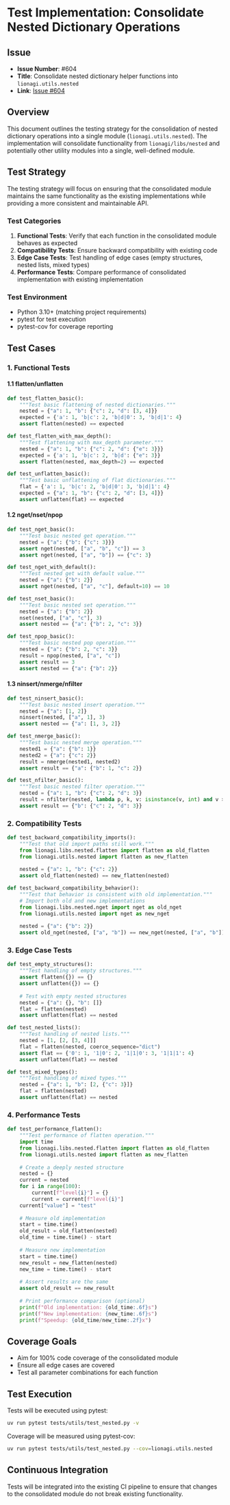 # Test Implementation: Consolidate Nested Dictionary Operations

## Issue

- **Issue Number**: #604
- **Title**: Consolidate nested dictionary helper functions into
  `lionagi.utils.nested`
- **Link**: [Issue #604](https://github.com/khive-ai/lionagi/issues/604)

## Overview

This document outlines the testing strategy for the consolidation of nested
dictionary operations into a single module (`lionagi.utils.nested`). The
implementation will consolidate functionality from `lionagi/libs/nested` and
potentially other utility modules into a single, well-defined module.

## Test Strategy

The testing strategy will focus on ensuring that the consolidated module
maintains the same functionality as the existing implementations while providing
a more consistent and maintainable API.

### Test Categories

1. **Functional Tests**: Verify that each function in the consolidated module
   behaves as expected
2. **Compatibility Tests**: Ensure backward compatibility with existing code
3. **Edge Case Tests**: Test handling of edge cases (empty structures, nested
   lists, mixed types)
4. **Performance Tests**: Compare performance of consolidated implementation
   with existing implementation

### Test Environment

- Python 3.10+ (matching project requirements)
- pytest for test execution
- pytest-cov for coverage reporting

## Test Cases

### 1. Functional Tests

#### 1.1 flatten/unflatten

```python
def test_flatten_basic():
    """Test basic flattening of nested dictionaries."""
    nested = {"a": 1, "b": {"c": 2, "d": [3, 4]}}
    expected = {'a': 1, 'b|c': 2, 'b|d|0': 3, 'b|d|1': 4}
    assert flatten(nested) == expected

def test_flatten_with_max_depth():
    """Test flattening with max_depth parameter."""
    nested = {"a": 1, "b": {"c": 2, "d": {"e": 3}}}
    expected = {'a': 1, 'b|c': 2, 'b|d': {"e": 3}}
    assert flatten(nested, max_depth=2) == expected

def test_unflatten_basic():
    """Test basic unflattening of flat dictionaries."""
    flat = {'a': 1, 'b|c': 2, 'b|d|0': 3, 'b|d|1': 4}
    expected = {"a": 1, "b": {"c": 2, "d": [3, 4]}}
    assert unflatten(flat) == expected
```

#### 1.2 nget/nset/npop

```python
def test_nget_basic():
    """Test basic nested get operation."""
    nested = {"a": {"b": {"c": 3}}}
    assert nget(nested, ["a", "b", "c"]) == 3
    assert nget(nested, ["a", "b"]) == {"c": 3}

def test_nget_with_default():
    """Test nested get with default value."""
    nested = {"a": {"b": 2}}
    assert nget(nested, ["a", "c"], default=10) == 10

def test_nset_basic():
    """Test basic nested set operation."""
    nested = {"a": {"b": 2}}
    nset(nested, ["a", "c"], 3)
    assert nested == {"a": {"b": 2, "c": 3}}

def test_npop_basic():
    """Test basic nested pop operation."""
    nested = {"a": {"b": 2, "c": 3}}
    result = npop(nested, ["a", "c"])
    assert result == 3
    assert nested == {"a": {"b": 2}}
```

#### 1.3 ninsert/nmerge/nfilter

```python
def test_ninsert_basic():
    """Test basic nested insert operation."""
    nested = {"a": [1, 2]}
    ninsert(nested, ["a", 1], 3)
    assert nested == {"a": [1, 3, 2]}

def test_nmerge_basic():
    """Test basic nested merge operation."""
    nested1 = {"a": {"b": 1}}
    nested2 = {"a": {"c": 2}}
    result = nmerge(nested1, nested2)
    assert result == {"a": {"b": 1, "c": 2}}

def test_nfilter_basic():
    """Test basic nested filter operation."""
    nested = {"a": 1, "b": {"c": 2, "d": 3}}
    result = nfilter(nested, lambda p, k, v: isinstance(v, int) and v > 1)
    assert result == {"b": {"c": 2, "d": 3}}
```

### 2. Compatibility Tests

```python
def test_backward_compatibility_imports():
    """Test that old import paths still work."""
    from lionagi.libs.nested.flatten import flatten as old_flatten
    from lionagi.utils.nested import flatten as new_flatten
    
    nested = {"a": 1, "b": {"c": 2}}
    assert old_flatten(nested) == new_flatten(nested)

def test_backward_compatibility_behavior():
    """Test that behavior is consistent with old implementation."""
    # Import both old and new implementations
    from lionagi.libs.nested.nget import nget as old_nget
    from lionagi.utils.nested import nget as new_nget
    
    nested = {"a": {"b": 2}}
    assert old_nget(nested, ["a", "b"]) == new_nget(nested, ["a", "b"])
```

### 3. Edge Case Tests

```python
def test_empty_structures():
    """Test handling of empty structures."""
    assert flatten({}) == {}
    assert unflatten({}) == {}
    
    # Test with empty nested structures
    nested = {"a": {}, "b": []}
    flat = flatten(nested)
    assert unflatten(flat) == nested

def test_nested_lists():
    """Test handling of nested lists."""
    nested = [1, [2, [3, 4]]]
    flat = flatten(nested, coerce_sequence="dict")
    assert flat == {'0': 1, '1|0': 2, '1|1|0': 3, '1|1|1': 4}
    assert unflatten(flat) == nested

def test_mixed_types():
    """Test handling of mixed types."""
    nested = {"a": 1, "b": [2, {"c": 3}]}
    flat = flatten(nested)
    assert unflatten(flat) == nested
```

### 4. Performance Tests

```python
def test_performance_flatten():
    """Test performance of flatten operation."""
    import time
    from lionagi.libs.nested.flatten import flatten as old_flatten
    from lionagi.utils.nested import flatten as new_flatten
    
    # Create a deeply nested structure
    nested = {}
    current = nested
    for i in range(100):
        current[f"level{i}"] = {}
        current = current[f"level{i}"]
    current["value"] = "test"
    
    # Measure old implementation
    start = time.time()
    old_result = old_flatten(nested)
    old_time = time.time() - start
    
    # Measure new implementation
    start = time.time()
    new_result = new_flatten(nested)
    new_time = time.time() - start
    
    # Assert results are the same
    assert old_result == new_result
    
    # Print performance comparison (optional)
    print(f"Old implementation: {old_time:.6f}s")
    print(f"New implementation: {new_time:.6f}s")
    print(f"Speedup: {old_time/new_time:.2f}x")
```

## Coverage Goals

- Aim for 100% code coverage of the consolidated module
- Ensure all edge cases are covered
- Test all parameter combinations for each function

## Test Execution

Tests will be executed using pytest:

```bash
uv run pytest tests/utils/test_nested.py -v
```

Coverage will be measured using pytest-cov:

```bash
uv run pytest tests/utils/test_nested.py --cov=lionagi.utils.nested
```

## Continuous Integration

Tests will be integrated into the existing CI pipeline to ensure that changes to
the consolidated module do not break existing functionality.
